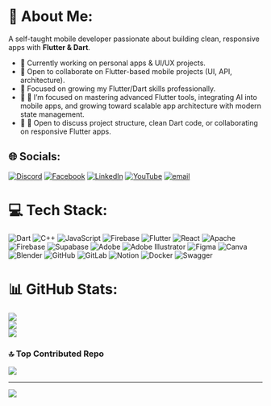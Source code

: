 # 💫 About Me:
A self-taught mobile developer passionate about building clean, responsive apps with **Flutter & Dart**.
- 🔭 Currently working on personal apps & UI/UX projects.
- 👯 Open to collaborate on Flutter-based mobile projects (UI, API, architecture).
- 🤝 Focused on growing my Flutter/Dart skills professionally.
- 🌱 🌱 I’m focused on mastering advanced Flutter tools, integrating AI into mobile apps, and growing toward scalable app architecture with modern state management.
- 💬 💬 Open to discuss project structure, clean Dart code, or collaborating on responsive Flutter apps.

## 🌐 Socials:
[![Discord](https://img.shields.io/badge/Discord-%237289DA.svg?logo=discord&logoColor=white)](https://discord.gg/manhkiet_) [![Facebook](https://img.shields.io/badge/Facebook-%231877F2.svg?logo=Facebook&logoColor=white)](/https://www.facebook.com/thenamemyis/) [![LinkedIn](https://img.shields.io/badge/LinkedIn-%230077B5.svg?logo=linkedin&logoColor=white)](https://www.linkedin.com/in/manhkiet-mazdon9/) [![YouTube](https://img.shields.io/badge/YouTube-%23FF0000.svg?logo=YouTube&logoColor=white)](https://www.youtube.com/@Darkcore001) [![email](https://img.shields.io/badge/Email-D14836?logo=gmail&logoColor=white)](mailto:chemanhkiett@gmail.com) 

# 💻 Tech Stack:
![Dart](https://img.shields.io/badge/dart-%230175C2.svg?style=for-the-badge&logo=dart&logoColor=white) ![C++](https://img.shields.io/badge/c++-%2300599C.svg?style=for-the-badge&logo=c%2B%2B&logoColor=white) ![JavaScript](https://img.shields.io/badge/javascript-%23323330.svg?style=for-the-badge&logo=javascript&logoColor=%23F7DF1E) ![Firebase](https://img.shields.io/badge/firebase-%23039BE5.svg?style=for-the-badge&logo=firebase) ![Flutter](https://img.shields.io/badge/Flutter-%2302569B.svg?style=for-the-badge&logo=Flutter&logoColor=white) ![React](https://img.shields.io/badge/react-%2320232a.svg?style=for-the-badge&logo=react&logoColor=%2361DAFB) ![Apache](https://img.shields.io/badge/apache-%23D42029.svg?style=for-the-badge&logo=apache&logoColor=white) ![Firebase](https://img.shields.io/badge/firebase-a08021?style=for-the-badge&logo=firebase&logoColor=ffcd34) ![Supabase](https://img.shields.io/badge/Supabase-3ECF8E?style=for-the-badge&logo=supabase&logoColor=white) ![Adobe](https://img.shields.io/badge/adobe-%23FF0000.svg?style=for-the-badge&logo=adobe&logoColor=white) ![Adobe Illustrator](https://img.shields.io/badge/adobe%20illustrator-%23FF9A00.svg?style=for-the-badge&logo=adobe%20illustrator&logoColor=white) ![Figma](https://img.shields.io/badge/figma-%23F24E1E.svg?style=for-the-badge&logo=figma&logoColor=white) ![Canva](https://img.shields.io/badge/Canva-%2300C4CC.svg?style=for-the-badge&logo=Canva&logoColor=white) ![Blender](https://img.shields.io/badge/blender-%23F5792A.svg?style=for-the-badge&logo=blender&logoColor=white) ![GitHub](https://img.shields.io/badge/github-%23121011.svg?style=for-the-badge&logo=github&logoColor=white) ![GitLab](https://img.shields.io/badge/gitlab-%23181717.svg?style=for-the-badge&logo=gitlab&logoColor=white) ![Notion](https://img.shields.io/badge/Notion-%23000000.svg?style=for-the-badge&logo=notion&logoColor=white) ![Docker](https://img.shields.io/badge/docker-%230db7ed.svg?style=for-the-badge&logo=docker&logoColor=white) ![Swagger](https://img.shields.io/badge/-Swagger-%23Clojure?style=for-the-badge&logo=swagger&logoColor=white)
# 📊 GitHub Stats:
![](https://github-readme-stats.vercel.app/api?username=mazdon9&theme=nightowl&hide_border=false&include_all_commits=false&count_private=false)<br/>
![](https://nirzak-streak-stats.vercel.app/?user=mazdon9&theme=nightowl&hide_border=false)<br/>
![](https://github-readme-stats.vercel.app/api/top-langs/?username=mazdon9&theme=nightowl&hide_border=false&include_all_commits=false&count_private=false&layout=compact)

### 🔝 Top Contributed Repo
![](https://github-contributor-stats.vercel.app/api?username=mazdon9&limit=5&theme=dark&combine_all_yearly_contributions=true)

---
[![](https://visitcount.itsvg.in/api?id=mazdon9&icon=2&color=1)](https://visitcount.itsvg.in)

<!-- Proudly created with GPRM ( https://gprm.itsvg.in ) -->
